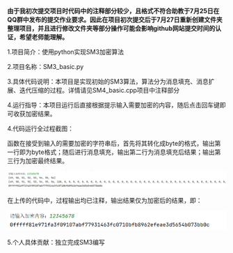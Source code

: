 **由于我初次提交项目时代码中的注释部分较少，且格式不符合助教于7月25日在QQ群中发布的提交作业要求。因此在项目初次提交后于7月27日重新创建文件夹整理项目，并且进行修改文件夹等部分操作可能会影响github网站提交时间的认证，希望老师能理解。**

1.项目简介：使用python实现SM3加密算法

2.项目名称：SM3_basic.py

3.具体代码说明：本项目是实现初始的SM3算法，算法分为消息填充、消息扩展、迭代压缩的过程。详情请见SM4_basic.cpp项目中注释部分

4.运行指导：本项目运行后直接根据提示输入需要加密的内容，随后点击回车键即可收获加密结果。

4.代码运行全过程截图：

函数在接受到输入的需要加密的字符串后，首先将其转化成byte的格式，输出第一行即为byte格式；随后进行消息填充，输出第二行为消息填充后结果；输出第三行为加密最终结果。

![image](https://github.com/q7oyv3vkal/Innovation-and-Entrepreneurship-Projects/blob/Image/SM3_basic.png)

在上传的代码中，过程输出均已注释，输出结果仅为加密后的结果，即：

![image](https://github.com/q7oyv3vkal/Innovation-and-Entrepreneurship-Projects/blob/Image/SM3_basic1.png)

5.个人具体贡献：独立完成SM3编写
